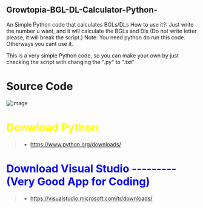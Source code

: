 ## Growtopia-BGL-DL-Calculator-Python-
An Simple Python code that calculates BGLs/DLs How to use it?: Just write the number u want, and it will calculate the BGLs and Dls (Do not write letter please, it will break the script.) Note:  You need python do run this code. Otherways you cant use it.

This is a very simple Python code, so you can make your own by just checking the script with changing the ".py" to ".txt"

<h1>Source Code</h1>

![image](https://user-images.githubusercontent.com/83291110/163192356-e05ffc4d-4f5a-4733-9a39-e1ea74575ec3.png)

<font color="yellow"><h1>Donwload Python</h1></font>

>* https://www.python.org/downloads/ 

<font color="blue"><h1>Download Visual Studio ---------(Very Good App for Coding)</h1></font>

>* https://visualstudio.microsoft.com/tr/downloads/

<h1></h1>
<h1></h1>
